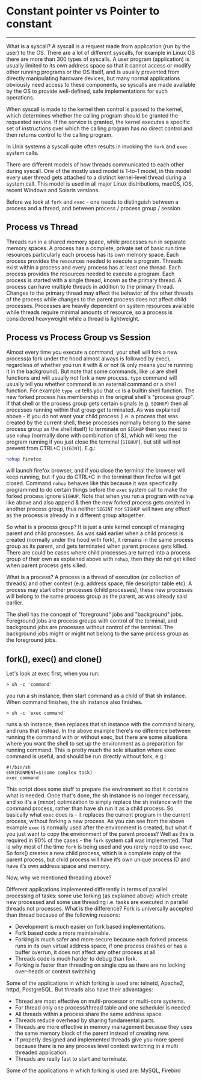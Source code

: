 # Constant pointer vs Pointer to constant

---

What is a syscall? A syscall is a request made from application (run by the user) to the OS. There are a lot of different syscalls, for example in Linux OS there are more than 300 types of syscalls. A user program (application) is usually limited to its own address space so that it cannot access or modify other running programs or the OS itself, and is usually prevented from directly manipulating hardware devices, but many normal applications obviously need access to these components, so syscalls are made available by the OS to provide well-defined, safe implementations for such operations.

When syscall is made to the kernel then control is passed to the kernel, which determines whether the calling program should be granted the requested service. If the service is granted, the kernel executes a specific set of instructions over which the calling program has no direct control and then returns control to the calling program.

In Unix systems a syscall quite often results in invoking the `fork` and `exec` system calls.

There are different models of how threads communicated to each other during syscall. One of the mostly used model is 1-to-1 model, in this model every user thread gets attached to a distinct kernel-level thread during a system call. This model is used in all major Linux distributions, macOS, iOS, recent Windows and Solaris versions.

Before we look at `fork` and `exec` - one needs to distinguish between a process and a thread, and between process / process group / session.



## Process vs Thread

Threads run in a shared memory space, while processes run in separate memory spaces. A process has a complete, private set of basic run time resources particularly each process has its own memory space. Each process provides the resources needed to execute a program.
Threads exist within a process and every process has at least one thread. Each process provides the resources needed to execute a program. Each process is started with a single thread, known as the primary thread. A process can have multiple threads in addition to the primary thread. Changes to the primary thread may affect the behavior of the other threads of the process while changes to the parent process does not affect child processes. Processes are heavily dependent on system resources available while threads require minimal amounts of resource, so a process is considered heavyweight while a thread is lightweight.


## Process vs Process Group vs Session

Almost every time you execute a command, your shell will fork a new process(a fork under the hood almost always is followed by exec), regardless of whether you run it with & or not (& only means you're running it in the background). But note that some commands, like `cd` are shell functions and will usually not fork a new process. `type` command will usually tell you whether command is an external command or a shell function. For example `type cd` tells you that `cd` is a builtin shell function. The new forked process has membership in the original shell's "process group". If that shell or the process group gets certain signals (e.g. `SIGHUP`) then all processes running within that group get terminated. As was explained above - if you do not want your child process (i.e. a process that was created by the current shell, these processes normally belong to the same process group as the shell itself) to terminate on `SIGHUP` then you need to use `nohup` (normally done with combination of &), which will keep the program running if you just close the terminal (`SIGHUP`), but still will not prevent from CTRL+C (`SIGINT`). E.g.:

```bash
nohup firefox
```

will launch firefox browser, and if you close the terminal the browser will keep running, but if you do CTRL+C in the terminal then firefox will get closed. Command `nohup` behaves like this because it was specifically programmed to do certain things before the `exec` system call to make the forked process ignore `SIGHUP`. Note that when you run a program with `nohup` like above and also append & then the new forked process gets created in another process group, thus neither `SIGINT` nor `SIGHUP` will have any effect as the process is already in a different group altogether.

So what is a process group? It is just a unix kernel concept of managing parent and child processes. As was said earlier when a child process is created (normally under the hood with fork), it remains in the same process group as its parent, and gets terminated when parent process gets killed. There are could be cases where child processes are turned into a process group of their own as explained above with `nohup`, then they do not get killed when parent process gets killed.

What is a process? A process is a thread of execution (or collection of threads) and other context (e.g. address space, file descriptor table etc). A process may start other processes (child processes), these new processes will belong to the same process group as the parent, as was already said earlier.

The shell has the concept of "foreground" jobs and "background" jobs. Foreground jobs are process groups with control of the terminal, and background jobs are processes without control of the terminal. The background jobs might or might not belong to the same process group as the foreground jobs.


## fork(), exec() and clone()

Let's look at exec first, when you run:

    > sh -c 'command'

you run a sh instance, then start command as a child of that sh instance. When command finishes, the sh instance also finishes.

    > sh -c 'exec command'

runs a sh instance, then replaces that sh instance with the command binary, and runs that instead.
In the above example there's no difference between running the command with or without exec, but there are some situations where you want the shell
to set up the environment as a preparation for running command. This is pretty much the sole situation where exec command is useful, and should be
run directly without fork, e.g.:

    #!/bin/sh
    ENVIRONMENT=$(some complex task)
    exec command

This script does some stuff to prepare the environment so that it contains what is needed. Once that's done, the sh instance is no longer necessary, and so it's a (minor) optimization to simply replace the sh instance with the command process, rather than have sh run it as a child process. So basically what `exec` does is - it replaces the current program in the current process, without forking a new process. As you can see from the above example `exec` is normally used after the environment is created, but what if you just want to copy the environment of the parent process? Well as this is required in 90% of the cases - the `fork` system call was implemented. That is why most of the time `fork` is being used and you rarely need to use `exec`.
So fork() creates a new child process, which is a complete copy of the parent process, but child process will have it’s own unique process ID and
have it’s own address space and memory.

Now, why we mentioned threading above?

Different applications implemented differently in terms of parallel processing of tasks: some use forking (as explained above) which create new
processed and some use threading i.e. tasks are executed in parallel threads not processes. What is the difference?
Fork is universally accepted than thread because of the following reasons:

* Development is much easier on fork based implementations.
* Fork based code a more maintainable.
* Forking is much safer and more secure because each forked process runs in its own virtual address space, if one process crashes or has a buffer overrun, it does not affect any other process at all
* Threads code is much harder to debug than fork.
* Forking is faster than threading on single cpu as there are no locking over-heads or context switching

Some of the applications in which forking is used are: telnetd, Apache2, httpd, PostgreSQL. But threads also have their advantages:

* Thread are most effective on multi-processor or multi-core systems.
* For thread only one process/thread table and one scheduler is needed.
* All threads within a process share the same address space.
* Threads reduce overhead by sharing fundamental parts.
* Threads are more effective in memory management because they uses the same memory block of the parent instead of creating new.
* If properly designed and implemented threads give you more speed because there is no any process level context switching in a multi threaded application.
* Threads are really fast to start and terminate.

Some of the applications in which forking is used are: MySQL, Firebird
